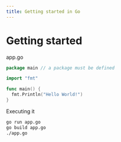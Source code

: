 ```yaml
---
title: Getting started in Go 
---
```


# Getting started

app.go

```go
package main // a package must be defined

import "fmt"

func main() {
  fmt.Println("Hello World!")
}
```

Executing it

```bash
go run app.go
go build app.go
./app.go
```
